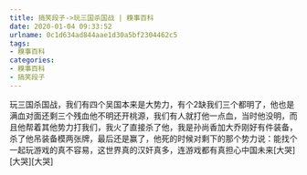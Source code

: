 ```yaml
---
title: 搞笑段子->玩三国杀国战 | 糗事百科
date: 2020-01-04 09:33:52
urlname: 0c1d634ad844aae1d30a5bf2304462c5
tags: 
- 糗事百科
categories:
- 糗事百科
- 搞笑段子
---
```

玩三国杀国战，我们有四个吴国本来是大势力，有个2缺我们三个都明了，他也是满血对面还剩三个残血他不明还开桃源，我们有人就打他一点血，当时他没明，而且他帮着其他势力打我们，我火了直接杀了他，我是孙尚香加大乔刚好有件装备，杀了他吊装备模两张牌，最后还是赢了，他死的时候对剩下的那个势力说：能找个一起玩游戏的真不容易，这世界真的汉奸真多，连游戏都有真担心中国未来[大哭][大哭][大哭]



